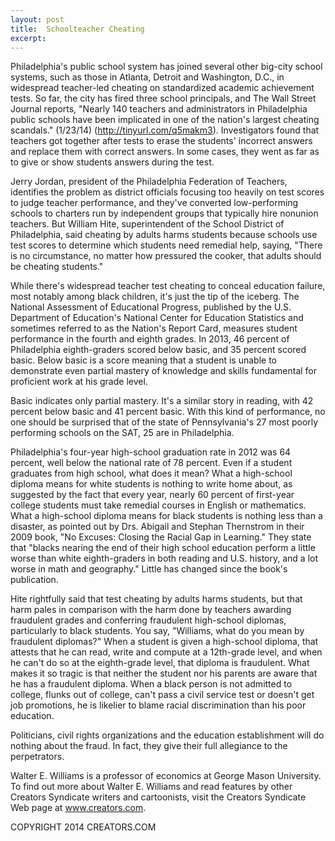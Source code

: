 ```yaml
---
layout: post
title:  Schoolteacher Cheating
excerpt:
---
```


Philadelphia's public school system has joined several other big-city school systems, such as those in Atlanta, Detroit and Washington, D.C., in widespread teacher-led cheating on standardized academic achievement tests. So far, the city has fired three school principals, and The Wall Street Journal reports, "Nearly 140 teachers and administrators in Philadelphia public schools have been implicated in one of the nation's largest cheating scandals." (1/23/14) (http://tinyurl.com/q5makm3). Investigators found that teachers got together after tests to erase the students' incorrect answers and replace them with correct answers. In some cases, they went as far as to give or show students answers during the test.

Jerry Jordan, president of the Philadelphia Federation of Teachers, identifies the problem as district officials focusing too heavily on test scores to judge teacher performance, and they've converted low-performing schools to charters run by independent groups that typically hire nonunion teachers. But William Hite, superintendent of the School District of Philadelphia, said cheating by adults harms students because schools use test scores to determine which students need remedial help, saying, "There is no circumstance, no matter how pressured the cooker, that adults should be cheating students."

While there's widespread teacher test cheating to conceal education failure, most notably among black children, it's just the tip of the iceberg. The National Assessment of Educational Progress, published by the U.S. Department of Education's National Center for Education Statistics and sometimes referred to as the Nation's Report Card, measures student performance in the fourth and eighth grades. In 2013, 46 percent of Philadelphia eighth-graders scored below basic, and 35 percent scored basic. Below basic is a score meaning that a student is unable to demonstrate even partial mastery of knowledge and skills fundamental for proficient work at his grade level.

 Basic indicates only partial mastery. It's a similar story in reading, with 42 percent below basic and 41 percent basic. With this kind of performance, no one should be surprised that of the state of Pennsylvania's 27 most poorly performing schools on the SAT, 25 are in Philadelphia.

Philadelphia's four-year high-school graduation rate in 2012 was 64 percent, well below the national rate of 78 percent. Even if a student graduates from high school, what does it mean? What a high-school diploma means for white students is nothing to write home about, as suggested by the fact that every year, nearly 60 percent of first-year college students must take remedial courses in English or mathematics. What a high-school diploma means for black students is nothing less than a disaster, as pointed out by Drs. Abigail and Stephan Thernstrom in their 2009 book, "No Excuses: Closing the Racial Gap in Learning." They state that "blacks nearing the end of their high school education perform a little worse than white eighth-graders in both reading and U.S. history, and a lot worse in math and geography." Little has changed since the book's publication.

Hite rightfully said that test cheating by adults harms students, but that harm pales in comparison with the harm done by teachers awarding fraudulent grades and conferring fraudulent high-school diplomas, particularly to black students. You say, "Williams, what do you mean by fraudulent diplomas?" When a student is given a high-school diploma, that attests that he can read, write and compute at a 12th-grade level, and when he can't do so at the eighth-grade level, that diploma is fraudulent. What makes it so tragic is that neither the student nor his parents are aware that he has a fraudulent diploma. When a black person is not admitted to college, flunks out of college, can't pass a civil service test or doesn't get job promotions, he is likelier to blame racial discrimination than his poor education.

Politicians, civil rights organizations and the education establishment will do nothing about the fraud. In fact, they give their full allegiance to the perpetrators.

Walter E. Williams is a professor of economics at George Mason University. To find out more about Walter E. Williams and read features by other Creators Syndicate writers and cartoonists, visit the Creators Syndicate Web page at www.creators.com.

COPYRIGHT 2014 CREATORS.COM
